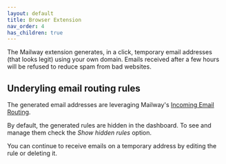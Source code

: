 ```yaml
---
layout: default
title: Browser Extension
nav_order: 4
has_children: true
---
```


The Mailway extension generates, in a click, temporary email addresses (that looks legit) using your own domain. Emails received after a few hours will be refused to reduce spam from bad websites.

## Underyling email routing rules

The generated email addresses are leveraging Mailway's [Incoming Email Routing].

By default, the generated rules are hidden in the dashboard.
To see and manage them check the *Show hidden rules* option.

You can continue to receive emails on a temporary address by editing the rule or deleting it.

[Incoming Email Routing]: /incoming-email-routing
